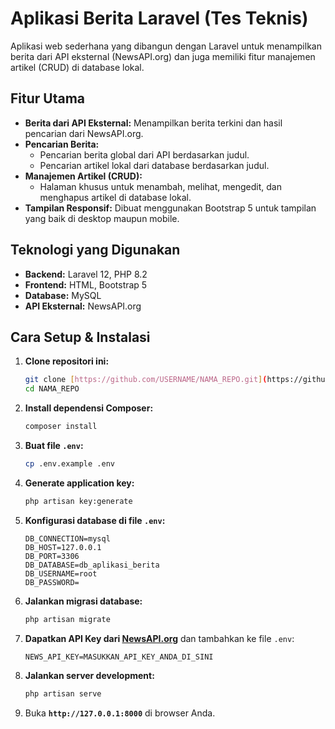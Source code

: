 # Aplikasi Berita Laravel (Tes Teknis)

Aplikasi web sederhana yang dibangun dengan Laravel untuk menampilkan berita dari API eksternal (NewsAPI.org) dan juga memiliki fitur manajemen artikel (CRUD) di database lokal.

## Fitur Utama

- **Berita dari API Eksternal:** Menampilkan berita terkini dan hasil pencarian dari NewsAPI.org.
- **Pencarian Berita:**
    - Pencarian berita global dari API berdasarkan judul.
    - Pencarian artikel lokal dari database berdasarkan judul.
- **Manajemen Artikel (CRUD):**
    - Halaman khusus untuk menambah, melihat, mengedit, dan menghapus artikel di database lokal.
- **Tampilan Responsif:** Dibuat menggunakan Bootstrap 5 untuk tampilan yang baik di desktop maupun mobile.

## Teknologi yang Digunakan

- **Backend:** Laravel 12, PHP 8.2
- **Frontend:** HTML, Bootstrap 5
- **Database:** MySQL
- **API Eksternal:** NewsAPI.org

## Cara Setup & Instalasi

1.  **Clone repositori ini:**
    ```bash
    git clone [https://github.com/USERNAME/NAMA_REPO.git](https://github.com/USERNAME/NAMA_REPO.git)
    cd NAMA_REPO
    ```

2.  **Install dependensi Composer:**
    ```bash
    composer install
    ```

3.  **Buat file `.env`:**
    ```bash
    cp .env.example .env
    ```

4.  **Generate application key:**
    ```bash
    php artisan key:generate
    ```

5.  **Konfigurasi database di file `.env`:**
    ```env
    DB_CONNECTION=mysql
    DB_HOST=127.0.0.1
    DB_PORT=3306
    DB_DATABASE=db_aplikasi_berita
    DB_USERNAME=root
    DB_PASSWORD=
    ```

6.  **Jalankan migrasi database:**
    ```bash
    php artisan migrate
    ```

7.  **Dapatkan API Key dari [NewsAPI.org](https://newsapi.org/)** dan tambahkan ke file `.env`:
    ```env
    NEWS_API_KEY=MASUKKAN_API_KEY_ANDA_DI_SINI
    ```

8.  **Jalankan server development:**
    ```bash
    php artisan serve
    ```

9.  Buka **`http://127.0.0.1:8000`** di browser Anda.
